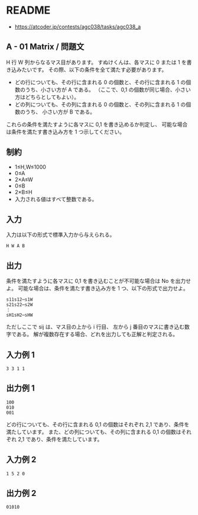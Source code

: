 # README
- <https://atcoder.jp/contests/agc038/tasks/agc038_a>
## A - 01 Matrix / 問題文
H 行 W 列からなるマス目があります。
すぬけくんは、各マスに 0 または 1 を書き込みたいです。
その際、以下の条件を全て満たす必要があります。

- どの行についても、その行に含まれる 0 の個数と、その行に含まれる 1 の個数のうち、小さい方が A である。
  （ここで、0,1 の個数が同じ場合、小さい方はどちらとしてもよい）。
- どの列についても、その列に含まれる 0 の個数と、その列に含まれる 1 の個数のうち、
  小さい方が B である。

これらの条件を満たすように各マスに 0,1 を書き込めるか判定し、
可能な場合は条件を満たす書き込み方を 1 つ示してください。
## 制約
- 1≤H,W≤1000
- 0≤A
- 2×A≤W
- 0≤B
- 2×B≤H
- 入力される値はすべて整数である。
## 入力
入力は以下の形式で標準入力から与えられる。

```
H W A B
```
## 出力
条件を満たすように各マスに 0,1 を書き込むことが不可能な場合は No を出力せよ。
可能な場合は、条件を満たす書き込み方を 1 つ、以下の形式で出力せよ。

```
s11​s12​⋯s1W
s21​s22​⋯s2W
⋮
sH1​sH2​⋯sHW
```

ただしここで sij​ は、マス目の上から i 行目、
左から j 番目のマスに書き込む数字である。
解が複数存在する場合、どれを出力しても正解と判定される。
## 入力例 1
```
3 3 1 1
```
## 出力例 1
```
100
010
001
```

どの行についても、その行に含まれる 0,1 の個数はそれぞれ 2,1 であり、条件を満たしています。
また、どの列についても、その列に含まれる 0,1 の個数はそれぞれ 2,1 であり、条件を満たしています。
## 入力例 2
```
1 5 2 0
```
## 出力例 2
```
01010
```
